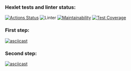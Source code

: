 ### Hexlet tests and linter status:
[![Actions Status](https://github.com/SmorodinaVik/frontend-project-lvl2/workflows/hexlet-check/badge.svg)](https://github.com/SmorodinaVik/frontend-project-lvl2/actions)
![Linter](https://github.com/SmorodinaVik/frontend-project-lvl2/workflows/Linter/badge.svg)
[![Maintainability](https://api.codeclimate.com/v1/badges/e94ec0ba1162932aa2b2/maintainability)](https://codeclimate.com/github/SmorodinaVik/frontend-project-lvl2/maintainability)
[![Test Coverage](https://api.codeclimate.com/v1/badges/e94ec0ba1162932aa2b2/test_coverage)](https://codeclimate.com/github/SmorodinaVik/frontend-project-lvl2/test_coverage)
### First step:
[![asciicast](https://asciinema.org/a/1nsajLN5yWfj6M5FoWgWmgncc.svg)](https://asciinema.org/a/1nsajLN5yWfj6M5FoWgWmgncc)
### Second step:
[![asciicast](https://asciinema.org/a/F9j3jfPRGSg3IflN791LvQoS9.svg)](https://asciinema.org/a/F9j3jfPRGSg3IflN791LvQoS9)
